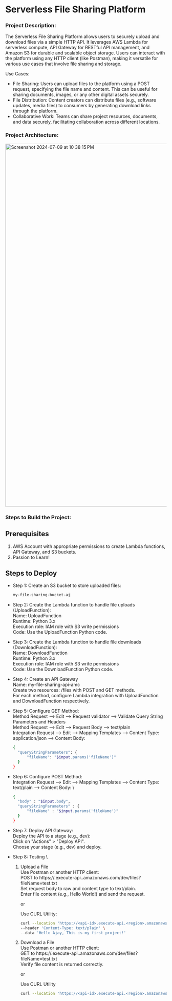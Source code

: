 # Serverless File Sharing Platform

### Project Description:

The Serverless File Sharing Platform allows users to securely upload and download files via a simple HTTP API. It leverages AWS Lambda for serverless compute, API Gateway for RESTful API management, and Amazon S3 for durable and scalable object storage. Users can interact with the platform using any HTTP client (like Postman), making it versatile for various use cases that involve file sharing and storage.


Use Cases: 

* File Sharing: Users can upload files to the platform using a POST request, specifying the file name and content. This can be useful for sharing documents, images, or any other digital assets securely. 
* File Distribution: Content creators can distribute files (e.g., software updates, media files) to consumers by generating download links through the platform. 
* Collaborative Work: Teams can share project resources, documents, and data securely, facilitating collaboration across different locations.

### Project Architecture:

<img width="1132" alt="Screenshot 2024-07-09 at 10 38 15 PM" src="[assets/Architecture.png](https://github.com/Ajaytipte/Serverless-File-Sharing-Platform-AWS-/blob/main/assests/Architecture.png?raw=true)">


### Steps to Build the Project:

## Prerequisites

1. AWS Account with appropriate permissions to create Lambda functions, API Gateway, and S3 buckets.
2. Passion to Learn!

## Steps to Deploy

* Step 1: Create an S3 bucket to store uploaded files:
  ```bash
  my-file-sharing-bucket-aj
  ```

* Step 2: Create the Lambda function to handle file uploads (UploadFunction): \
  Name: UploadFunction \
  Runtime: Python 3.x \
  Execution role: IAM role with S3 write permissions \
  Code: Use the UploadFunction Python code.

* Step 3: Create the Lambda function to handle file downloads (DownloadFunction): \
  Name: DownloadFunction \
  Runtime: Python 3.x \
  Execution role: IAM role with S3 write permissions \
  Code: Use the DownloadFunction Python code.

* Step 4: Create an API Gateway \
  Name: my-file-sharing-api-amc \
  Create two resources: /files with POST and GET methods. \
  For each method, configure Lambda integration with UploadFunction and DownloadFunction respectively. 

* Step 5: Configure GET Method: \
  Method Request --> Edit --> Request validator --> Validate Query String Parameters and Headers \
  Method Request --> Edit --> Request Body --> text/plain \
  Integration Request --> Edit --> Mapping Templates --> Content Type: application/json --> Content Body: 

  ```bash
  {
    "queryStringParameters": {
        "fileName": "$input.params('fileName')"
    }
  }
  ```
* Step 6: Configure POST Method: \
  Integration Request --> Edit --> Mapping Templates --> Content Type: text/plain --> Content Body: \

  ```bash
  {
    "body" : "$input.body",
    "queryStringParameters" : {
        "fileName" : "$input.params('fileName')"
    }
  }
  ```
* Step 7: Deploy API Gateway: \
  Deploy the API to a stage (e.g., dev): \
  Click on "Actions" > "Deploy API". \
  Choose your stage (e.g., dev) and deploy. 

* Step 8: Testing \
    1. Upload a File \
       Use Postman or another HTTP client: \
       POST to https://<api-id>.execute-api.<region>.amazonaws.com/dev/files?fileName=test.txt \
       Set request body to raw and content type to text/plain. \
       Enter file content (e.g., Hello World!) and send the request.

       or

       Use CURL Utility:
       ```bash
       curl --location 'https://<api-id>.execute-api.<region>.amazonaws.com/dev/files?fileName=test.txt' \
       --header 'Content-Type: text/plain' \
       --data 'Hello Ajay, This is my first project!'
       ```

    3. Download a File \
       Use Postman or another HTTP client: \
       GET to https://<api-id>.execute-api.<region>.amazonaws.com/dev/files?fileName=test.txt \
       Verify file content is returned correctly.

       or

       Use CURL Utility
       ```bash
       curl --location 'https://<api-id>.execute-api.<region>.amazonaws.com/dev/files?fileName=test.txt'
       ```
  

